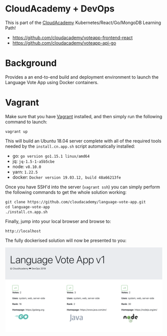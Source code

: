 # CloudAcademy + DevOps
This is part of the [CloudAcademy](https://cloudacademy.com/library/) Kubernetes/React/Go/MongoDB Learning Path!

* https://github.com/cloudacademy/voteapp-frontend-react
* https://github.com/cloudacademy/voteapp-api-go

# Background
Provides a an end-to-end build and deployment environment to launch the Language Vote App using Docker containers.

# Vagrant
Make sure that you have [Vagrant](https://www.vagrantup.com/) installed, and then simply run the following command to launch:

```
vagrant up
```

This will build an Ubuntu 18.04 server complete with all of the required tools needed by the ```install.cn.app.sh``` script automatically installed:

* go: ```go version go1.15.1 linux/amd64```
* jq: ```jq-1.5-1-a5b5cbe```
* node: ```v8.10.0```
* yarn: ```1.22.5```
* docker: ```Docker version 19.03.12, build 48a66213fe```

Once you have SSH'd into the server (```vagrant ssh```) you can simply perform the following commands to get the whole solution working:

```
git clone https://github.com/cloudacademy/language-vote-app.git
cd language-vote-app
./install.cn.app.sh
```

Finally, jump into your local browser and browse to:

```
http://localhost
```

The fully dockerised solution will now be presented to you:

![Language Vote Application](/doc/VoteApp.png)
